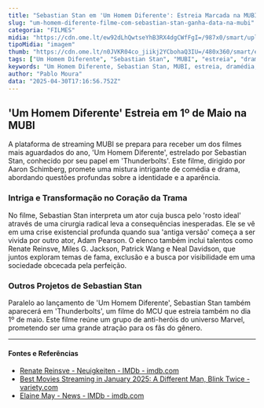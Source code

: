 ```yaml
---
title: "Sebastian Stan em 'Um Homem Diferente': Estreia Marcada na MUBI em Maio"
slug: "um-homem-diferente-filme-com-sebastian-stan-ganha-data-na-mubi"
categoria: "FILMES"
midia: "https://cdn.ome.lt/ew92dLhQwtseYhB3RX4dgCWfFgI=/987x0/smart/uploads/conteudo/fotos/OMELETE_CAPA_-_2025-04-30T135058.115.png"
tipoMidia: "imagem"
thumb: "https://cdn.ome.lt/n0JVKR04co_jiikj2YCbohaQ3IU=/480x360/smart/extras/conteudos/omelete_THUMB_-_2025-04-30T135036.537.png"
tags: ["Um Homem Diferente", "Sebastian Stan", "MUBI", "estreia", "dramédia", "identidade", "Thunderbolts", "MCU"]
keywords: "Um Homem Diferente, Sebastian Stan, MUBI, estreia, dramédia, identidade, Thunderbolts, MCU"
author: "Pablo Moura"
data: "2025-04-30T17:16:56.752Z"
---
```


## 'Um Homem Diferente' Estreia em 1º de Maio na MUBI

A plataforma de streaming MUBI se prepara para receber um dos filmes mais aguardados do ano, 'Um Homem Diferente', estrelado por Sebastian Stan, conhecido por seu papel em 'Thunderbolts'. Este filme, dirigido por Aaron Schimberg, promete uma mistura intrigante de comédia e drama, abordando questões profundas sobre a identidade e a aparência.

### Intriga e Transformação no Coração da Trama

No filme, Sebastian Stan interpreta um ator cuja busca pelo 'rosto ideal' através de uma cirurgia radical leva a consequências inesperadas. Ele se vê em uma crise existencial profunda quando sua 'antiga versão' começa a ser vivida por outro ator, Adam Pearson. O elenco também inclui talentos como Renate Reinsve, Miles G. Jackson, Patrick Wang e Neal Davidson, que juntos exploram temas de fama, exclusão e a busca por visibilidade em uma sociedade obcecada pela perfeição.

### Outros Projetos de Sebastian Stan

Paralelo ao lançamento de 'Um Homem Diferente', Sebastian Stan também aparecerá em 'Thunderbolts', um filme do MCU que estreia também no dia 1º de maio. Este filme reúne um grupo de anti-heróis do universo Marvel, prometendo ser uma grande atração para os fãs do gênero.

---

#### Fontes e Referências

- [Renate Reinsve - Neuigkeiten - IMDb - imdb.com](https://www.imdb.com/de/name/nm4561559/news/)
- [Best Movies Streaming in January 2025: A Different Man, Blink Twice - variety.com](https://variety.com/lists/best-movies-streaming-january-2025/)
- [Elaine May - News - IMDb - imdb.com](https://www.imdb.com/name/nm0561938/news/)